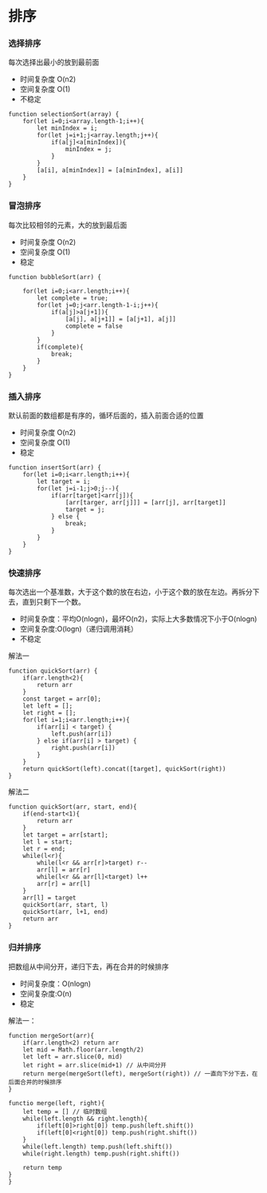 # 排序

### 选择排序
每次选择出最小的放到最前面  
- 时间复杂度 O(n2)
- 空间复杂度 O(1)
- 不稳定
```
function selectionSort(array) {
    for(let i=0;i<array.length-1;i++){
        let minIndex = i;
        for(let j=i+1;j<array.length;j++){
            if(a[j]<a[minIndex]){
                minIndex = j;
            }
        }
        [a[i], a[minIndex]] = [a[minIndex], a[i]]
    }
}
```

### 冒泡排序
每次比较相邻的元素，大的放到最后面
- 时间复杂度 O(n2)
- 空间复杂度 O(1)
- 稳定
```  
function bubbleSort(arr) {
    
    for(let i=0;i<arr.length;i++){
        let complete = true;
        for(let j=0;j<arr.length-1-i;j++){
            if(a[j]>a[j+1]){
                [a[j], a[j+1]] = [a[j+1], a[j]]
                complete = false
            }
        }
        if(complete){
            break;
        }
    }
}
```

### 插入排序
默认前面的数组都是有序的，循环后面的，插入前面合适的位置
- 时间复杂度 O(n2)
- 空间复杂度 O(1)
- 稳定
```
function insertSort(arr) {
    for(let i=0;i<arr.length;i++){
        let target = i;
        for(let j=i-1;j>0;j--){
            if(arr[target]<arr[j]){
                [arr[targer, arr[j]]] = [arr[j], arr[target]]
                target = j;
            } else {
                break;
            }
        }
    }
}
```
### 快速排序
每次选出一个基准数，大于这个数的放在右边，小于这个数的放在左边。再拆分下去，直到只剩下一个数。
- 时间复杂度：平均O(nlogn)，最坏O(n2)，实际上大多数情况下小于O(nlogn)
- 空间复杂度:O(logn)（递归调用消耗）  
- 不稳定
  
解法一
```
function quickSort(arr) {
    if(arr.length<2){
        return arr
    }
    const target = arr[0];
    let left = [];
    let right = [];
    for(let i=1;i<arr.length;i++){
        if(arr[i] < target) {
            left.push(arr[i])
        } else if(arr[i] > target) {
            right.push(arr[i])
        }
    }
    return quickSort(left).concat([target], quickSort(right))
}
```
解法二
```
function quickSort(arr, start, end){
    if(end-start<1){
        return arr
    }
    let target = arr[start];
    let l = start;
    let r = end;
    while(l<r){
        while(l<r && arr[r]>target) r--
        arr[l] = arr[r]
        while(l<r && arr[l]<target) l++
        arr[r] = arr[l]
    }
    arr[l] = target
    quickSort(arr, start, l)
    quickSort(arr, l+1, end)
    return arr
}
```

### 归并排序
把数组从中间分开，递归下去，再在合并的时候排序
- 时间复杂度：O(nlogn)
- 空间复杂度:O(n)
- 稳定
  
解法一：
```
function mergeSort(arr){
    if(arr.length<2) return arr
    let mid = Math.floor(arr.length/2)
    let left = arr.slice(0, mid)
    let right = arr.slice(mid+1) // 从中间分开
    return merge(mergeSort(left), mergeSort(right)) // 一直向下分下去，在后面合并的时候排序
}

functio merge(left, right){
    let temp = [] // 临时数组
    while(left.length && right.length){
        if(left[0]>right[0]) temp.push(left.shift())
        if(left[0]<right[0]) temp.push(right.shift()) 
    }
    while(left.length) temp.push(left.shift())
    while(right.length) temp.push(right.shift())

    return temp
}
}
```
